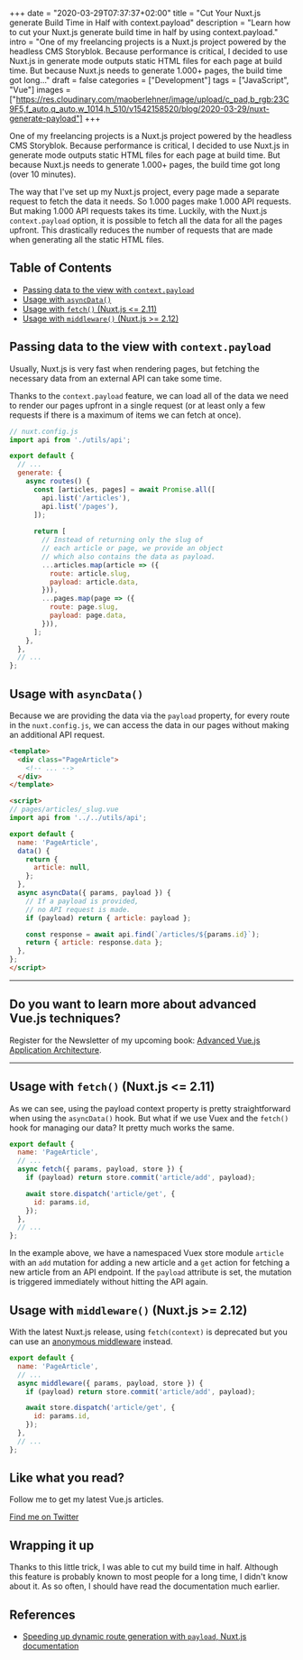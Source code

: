 +++
date = "2020-03-29T07:37:37+02:00"
title = "Cut Your Nuxt.js generate Build Time in Half with context.payload"
description = "Learn how to cut your Nuxt.js generate build time in half by using context.payload."
intro = "One of my freelancing projects is a Nuxt.js project powered by the headless CMS Storyblok. Because performance is critical, I decided to use Nuxt.js in generate mode outputs static HTML files for each page at build time. But because Nuxt.js needs to generate 1.000+ pages, the build time got long..."
draft = false
categories = ["Development"]
tags = ["JavaScript", "Vue"]
images = ["https://res.cloudinary.com/maoberlehner/image/upload/c_pad,b_rgb:23C9F5,f_auto,q_auto,w_1014,h_510/v1542158520/blog/2020-03-29/nuxt-generate-payload"]
+++

One of my freelancing projects is a Nuxt.js project powered by the headless CMS Storyblok. Because performance is critical, I decided to use Nuxt.js in generate mode outputs static HTML files for each page at build time. But because Nuxt.js needs to generate 1.000+ pages, the build time got long (over 10 minutes).

The way that I've set up my Nuxt.js project, every page made a separate request to fetch the data it needs. So 1.000 pages make 1.000 API requests. But making 1.000 API requests takes its time. Luckily, with the Nuxt.js `context.payload` option, it is possible to fetch all the data for all the pages upfront. This drastically reduces the number of requests that are made when generating all the static HTML files.

## Table of Contents

- [Passing data to the view with `context.payload`](#passing-data-to-the-view-with-context-payload)
- [Usage with `asyncData()`](#usage-with-asyncdata)
- [Usage with `fetch()` (Nuxt.js <= 2.11)](#usage-with-fetch-nuxt-js-2-11)
- [Usage with `middleware()` (Nuxt.js >= 2.12)](#usage-with-middleware-nuxt-js-2-12)

## Passing data to the view with `context.payload`

Usually, Nuxt.js is very fast when rendering pages, but fetching the necessary data from an external API can take some time.

Thanks to the `context.payload` feature, we can load all of the data we need to render our pages upfront in a single request (or at least only a few requests if there is a maximum of items we can fetch at once).

```js
// nuxt.config.js
import api from './utils/api';

export default {
  // ...
  generate: {
    async routes() {
      const [articles, pages] = await Promise.all([
        api.list('/articles'),
        api.list('/pages'),
      ]);
      
      return [
        // Instead of returning only the slug of
        // each article or page, we provide an object
        // which also contains the data as payload.
        ...articles.map(article => ({
          route: article.slug,
          payload: article.data,
        })),
        ...pages.map(page => ({
          route: page.slug,
          payload: page.data,
        })),
      ];
    },
  },
  // ...
};
```

## Usage with `asyncData()`

Because we are providing the data via the `payload` property, for every route in the `nuxt.config.js`, we can access the data in our pages without making an additional API request.

```html
<template>
  <div class="PageArticle">
    <!-- ... -->
  </div>
</template>

<script>
// pages/articles/_slug.vue
import api from '../../utils/api';

export default {
  name: 'PageArticle',
  data() {
    return {
      article: null,
    };
  },
  async asyncData({ params, payload }) {
    // If a payload is provided,
    // no API request is made.
    if (payload) return { article: payload };

    const response = await api.find(`/articles/${params.id}`);
    return { article: response.data };
  },
};
</script>
```

<div>
  <hr class="c-hr">
  <div class="c-service-info">
    <h2>Do you want to learn more about advanced Vue.js techniques?</h2>
    <p class="c-service-info__body">
      Register for the Newsletter of my upcoming book: <a class="c-anchor" href="https://oberlehner.us20.list-manage.com/subscribe?u=8476a98c5640f6c7b5530ea57&id=8b26bf120b" data-event-category="link" data-event-action="click: newsletter" data-event-label="Newsletter (article content)">Advanced Vue.js Application Architecture</a>.
    </p>
  </div>
  <hr class="c-hr">
</div>

## Usage with `fetch()` (Nuxt.js <= 2.11)

As we can see, using the payload context property is pretty straightforward when using the `asyncData()` hook. But what if we use Vuex and the `fetch()` hook for managing our data? It pretty much works the same.

```js
export default {
  name: 'PageArticle',
  // ...
  async fetch({ params, payload, store }) {
    if (payload) return store.commit('article/add', payload);

    await store.dispatch('article/get', {
      id: params.id,
    });
  },
  // ...
};
```

In the example above, we have a namespaced Vuex store module `article` with an `add` mutation for adding a new article and a `get` action for fetching a new article from an API endpoint. If the `payload` attribute is set, the mutation is triggered immediately without hitting the API again.

## Usage with `middleware()` (Nuxt.js >= 2.12)

With the latest Nuxt.js release, using `fetch(context)` is deprecated but you can use an [anonymous middleware](https://nuxtjs.org/api/pages-middleware#anonymous-middleware) instead.

```js
export default {
  name: 'PageArticle',
  // ...
  async middleware({ params, payload, store }) {
    if (payload) return store.commit('article/add', payload);

    await store.dispatch('article/get', {
      id: params.id,
    });
  },
  // ...
};
```

<div class="c-content__broad">
  <div class="c-twitter-teaser">
    <div class="c-twitter-teaser__content">
      <h2 class="c-twitter-teaser__headline">Like what you read?</h2>
      <p class="c-twitter-teaser__body">
        Follow me to get my latest Vue.js articles.
      </p>
      <a class="c-button c-button--outline c-twitter-teaser__button" rel="nofollow" href="https://twitter.com/maoberlehner" data-event-category="link" data-event-action="click: contact" data-event-label="Twitter (article content)">
        Find me on Twitter
      </a>
    </div>
  </div>
</div>

## Wrapping it up

Thanks to this little trick, I was able to cut my build time in half. Although this feature is probably known to most people for a long time, I didn't know about it. As so often, I should have read the documentation much earlier.

## References

- [Speeding up dynamic route generation with `payload`, Nuxt.js documentation](https://nuxtjs.org/api/configuration-generate/#speeding-up-dynamic-route-generation-with-code-payload-code-)
